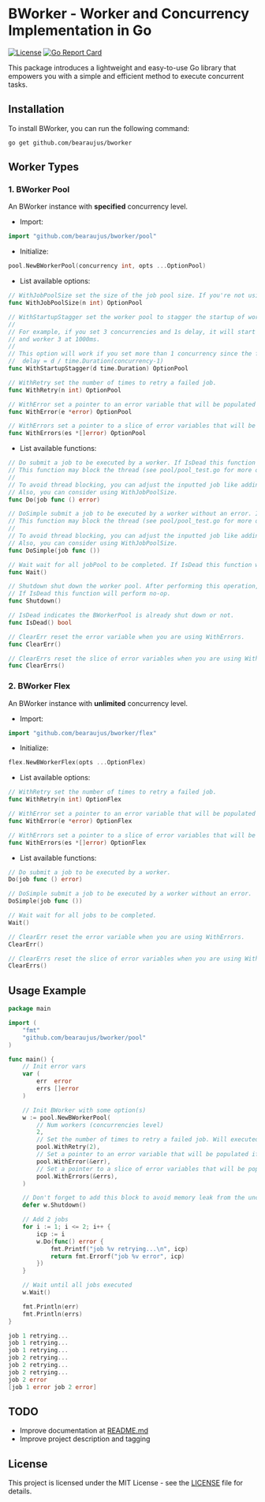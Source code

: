 # BWorker - Worker and Concurrency Implementation in Go

[![License](https://img.shields.io/badge/license-MIT-blue.svg)](https://github.com/bearaujus/bworker/blob/master/LICENSE)
[![Go Report Card](https://goreportcard.com/badge/github.com/bearaujus/bworker)](https://goreportcard.com/report/github.com/bearaujus/bworker)

This package introduces a lightweight and easy-to-use Go library that empowers you with a simple and efficient method to
execute concurrent tasks.

## Installation

To install BWorker, you can run the following command:

```shell
go get github.com/bearaujus/bworker
```

## Worker Types

### 1. BWorker Pool

An BWorker instance with **specified** concurrency level.

- Import:

```go
import "github.com/bearaujus/bworker/pool"
```

- Initialize:

```go
pool.NewBWorkerPool(concurrency int, opts ...OptionPool)
```

- List available options:

```go
// WithJobPoolSize set the size of the job pool size. If you're not using this option, the default job pool size is 1.
func WithJobPoolSize(n int) OptionPool

// WithStartupStagger set the worker pool to stagger the startup of workers with the calculated delay.
//
// For example, if you set 3 concurrencies and 1s delay, it will start worker 1 at 0ms, worker 2 at 500ms,
// and worker 3 at 1000ms.
//
// This option will work if you set more than 1 concurrency since the first worker will always start immediately. Delay formula:
//	delay = d / time.Duration(concurrency-1)
func WithStartupStagger(d time.Duration) OptionPool

// WithRetry set the number of times to retry a failed job.
func WithRetry(n int) OptionPool

// WithError set a pointer to an error variable that will be populated if any job fails.
func WithError(e *error) OptionPool

// WithErrors set a pointer to a slice of error variables that will be populated if any job fails.
func WithErrors(es *[]error) OptionPool
```

- List available functions:

```go
// Do submit a job to be executed by a worker. If IsDead this function will perform no-op.
// This function may block the thread (see pool/pool_test.go for more details).
//
// To avoid thread blocking, you can adjust the inputted job like adding context with deadline to it.
// Also, you can consider using WithJobPoolSize.
func Do(job func () error)

// DoSimple submit a job to be executed by a worker without an error. If IsDead this function will perform no-op.
// This function may block the thread (see pool/pool_test.go for more details).
//
// To avoid thread blocking, you can adjust the inputted job like adding context with deadline to it.
// Also, you can consider using WithJobPoolSize.
func DoSimple(job func ())

// Wait wait for all jobPool to be completed. If IsDead this function will perform no-op.
func Wait()

// Shutdown shut down the worker pool. After performing this operation, Do and DoSimple will perform no-op.
// If IsDead this function will perform no-op.
func Shutdown()

// IsDead indicates the BWorkerPool is already shut down or not.
func IsDead() bool

// ClearErr reset the error variable when you are using WithErrors.
func ClearErr()

// ClearErrs reset the slice of error variables when you are using WithErrors.
func ClearErrs()
```

### 2. BWorker Flex

An BWorker instance with **unlimited** concurrency level.

- Import:

```go
import "github.com/bearaujus/bworker/flex"
```

- Initialize:

```go
flex.NewBWorkerFlex(opts ...OptionFlex)
```

- List available options:

```go
// WithRetry set the number of times to retry a failed job.
func WithRetry(n int) OptionFlex

// WithError set a pointer to an error variable that will be populated if any job fails.
func WithError(e *error) OptionFlex

// WithErrors set a pointer to a slice of error variables that will be populated if any job fails.
func WithErrors(es *[]error) OptionFlex
```

- List available functions:

```go
// Do submit a job to be executed by a worker.
Do(job func () error)

// DoSimple submit a job to be executed by a worker without an error.
DoSimple(job func ())

// Wait wait for all jobs to be completed.
Wait()

// ClearErr reset the error variable when you are using WithErrors.
ClearErr()

// ClearErrs reset the slice of error variables when you are using WithErrors.
ClearErrs()
```

## Usage Example

```go
package main

import (
	"fmt"
	"github.com/bearaujus/bworker/pool"
)

func main() {
	// Init error vars
	var (
		err  error
		errs []error
	)

	// Init BWorker with some option(s)
	w := pool.NewBWorkerPool(
		// Num workers (concurrencies level)
		2,
		// Set the number of times to retry a failed job. Will executed 3 times on a failed job: 1 (base attempt) + 2 (retry)
		pool.WithRetry(2),
		// Set a pointer to an error variable that will be populated if any job fails
		pool.WithError(&err),
		// Set a pointer to a slice of error variables that will be populated if any job fails
		pool.WithErrors(&errs),
	)

	// Don't forget to add this block to avoid memory leak from the unclosed channel(s)
	defer w.Shutdown()

	// Add 2 jobs
	for i := 1; i <= 2; i++ {
		icp := i
		w.Do(func() error {
			fmt.Printf("job %v retrying...\n", icp)
			return fmt.Errorf("job %v error", icp)
		})
	}

	// Wait until all jobs executed
	w.Wait()

	fmt.Println(err)
	fmt.Println(errs)
}
```

```go
job 1 retrying...
job 1 retrying...
job 1 retrying...
job 2 retrying...
job 2 retrying...
job 2 retrying...
job 2 error
[job 1 error job 2 error]
```

## TODO

- Improve documentation at [README.md](https://github.com/bearaujus/bworker/blob/master/README.md)
- Improve project description and tagging

## License

This project is licensed under the MIT License - see
the [LICENSE]((https://github.com/bearaujus/bworker/blob/master/LICENSE)) file for details.
